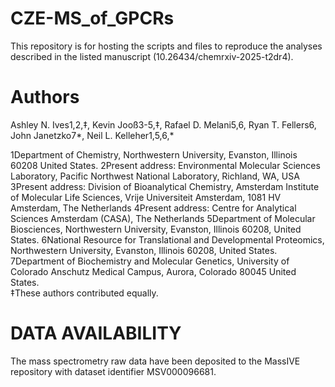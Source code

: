 # CZE-MS_of_GPCRs
This repository is for hosting the scripts and files to reproduce the analyses described in the listed manuscript (10.26434/chemrxiv-2025-t2dr4). 

# Authors
Ashley N. Ives1,2,‡, Kevin Jooß3-5,‡, Rafael D. Melani5,6, Ryan T. Fellers6, John Janetzko7*, Neil L. Kelleher1,5,6,*

1Department of Chemistry, Northwestern University, Evanston, Illinois 60208 United States.
2Present address: Environmental Molecular Sciences Laboratory, Pacific Northwest National Laboratory, Richland, WA, USA
3Present address: Division of Bioanalytical Chemistry, Amsterdam Institute of Molecular Life Sciences, Vrije Universiteit Amsterdam, 1081 HV Amsterdam, The Netherlands
4Present address: Centre for Analytical Sciences Amsterdam (CASA), The Netherlands
5Department of Molecular Biosciences, Northwestern University, Evanston, Illinois 60208, United States. 
6National Resource for Translational and Developmental Proteomics, Northwestern University, Evanston, Illinois 60208, United States.
7Department of Biochemistry and Molecular Genetics, University of Colorado Anschutz Medical Campus, Aurora, Colorado 80045 United States.   
‡These authors contributed equally. 

# DATA AVAILABILITY
The mass spectrometry raw data have been deposited to the MassIVE repository with dataset identifier MSV000096681.


